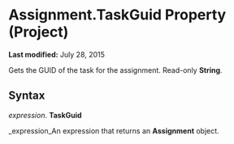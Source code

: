 
# Assignment.TaskGuid Property (Project)

 **Last modified:** July 28, 2015

Gets the GUID of the task for the assignment. Read-only  **String**.

## Syntax

 _expression_. **TaskGuid**

 _expression_An expression that returns an  **Assignment** object.

